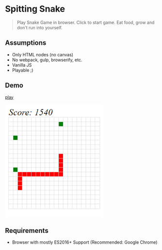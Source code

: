 # Spitting Snake

> Play Snake Game in browser. Click to start game. Eat food, grow and don't run into yourself.

## Assumptions

* Only HTML nodes (no canvas)
* No webpack, gulp, browserify, etc.
* Vanilla JS
* Playable ;)

## Demo

[play](https://rendfall.github.io/spitting-snake/)

![](./screenshot.png)

## Requirements

* Browser with mostly ES2016+ Support (Recommended: Google Chrome)
